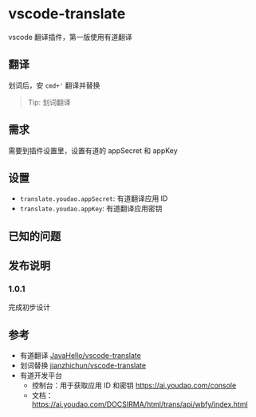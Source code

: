 # vscode-translate

vscode 翻译插件，第一版使用有道翻译

## 翻译

划词后，安 `cmd+'` 翻译并替换

> Tip: 划词翻译

## 需求

需要到插件设置里，设置有道的 appSecret 和 appKey

## 设置

- `translate.youdao.appSecret`: 有道翻译应用 ID
- `translate.youdao.appKey`: 有道翻译应用密钥

## 已知的问题

## 发布说明

### 1.0.1

完成初步设计

## 参考

- 有道翻译 [JavaHello/vscode-translate](https://github.com/JavaHello/vscode-**translate**)
- 划词替换 [jianzhichun/vscode-translate](https://github.com/jianzhichun/vscode-translate)
- 有道开发平台
  - 控制台：用于获取应用 ID 和密钥 https://ai.youdao.com/console
  - 文档：https://ai.youdao.com/DOCSIRMA/html/trans/api/wbfy/index.html
